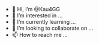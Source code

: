 - 👋 Hi, I’m @Kau4GG
- 👀 I’m interested in ...
- 🌱 I’m currently learning ...
- 💞️ I’m looking to collaborate on ...
- 📫 How to reach me ...

<!---
Kau4GG/Kau4GG is a ✨ special ✨ repository because its `README.md` (this file) appears on your GitHub profile.
You can click the Preview link to take a look at your changes.
--->
